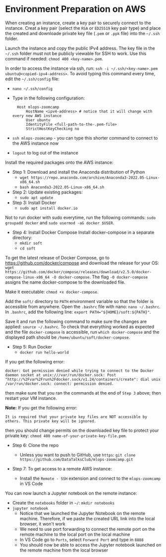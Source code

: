 # Environment Preparation on AWS

When creating an instance, create a key pair to securely connect to the instance. Creat a key pair (select the `RSA` or `ED25519` key pair type) and place the created and downloade private key file (`.pem` or `.ppk` file) into the `~/.ssh` folder. 

Launch the instance and copy the public IPv4 address. The key file in the `~/.ssh` folder must not be publicly viewable for SSH to work. Use this command if needed: `chmod 400 <key-name>.pem`.

In order to access the instance via ssh, run: `ssh -i ~/.ssh/<key-name>.pem ubuntu@<copied-ipv4-address>`. To avoid typing this command every time, edit the `~/.ssh/config` file:
- `nano ~/.ssh/config`
- Type in the following configuration:

        Host mlops-zoomcamp
            HostName <ipv4-address> # notice that it will change with every new AWS instance
            User ubuntu
            IdentityFile <full-path-to-the-.pem-file>
            StrictHostKeyChecking no 
- `ssh mlops-zoomcamp` - you can type this shorter command to connect to the AWS instance now
- `logout` to log out of the instance

Install the required packages onto the AWS instance:
- Step 1: Download and install the Anaconda distribution of Python
  - `wget https://repo.anaconda.com/archive/Anaconda3-2022.05-Linux-x86_64.sh`
  - `bash Anaconda3-2022.05-Linux-x86_64.sh`
- Step 2: Update existing packages:
  - `sudo apt update`
- Step 3: Install Docker
  - `sudo apt install docker.io`

Not to run docker with sudo everytime, run the following commands: `sudo groupadd docker` and `sudo usermod -aG docker $USER`.
  
- Step 4: Install Docker Compose
Install docker-compose in a separate directory:
  - `mkdir soft`
  - `cd soft`

To get the latest release of Docker Compose, go to https://github.com/docker/compose and download the release for your OS: `wget https://github.com/docker/compose/releases/download/v2.5.0/docker-compose-linux-x86_64 -O docker-compose`. The flag `-O docker-compose` assigns the name docker-compose to the downloaded file.

Make it executable: `chmod +x docker-compose`.

Add the `soft/` directory to `PATH` environment variable so that the folder is accessible from anywhere. Open the `.bashrc` file with nano: `nano ~/.bashrc`. In `.bashrc`, add the following line: `export PATH="${HOME}/soft:${PATH}"`. 

Save it and run the following command to make sure the changes are applied: `source ~/.bashrc`. To check that everything worked as expected and the file `docker-compose` is accessible, run `which docker-compose` and the displayed path should be `/home/ubuntu/soft/docker-compose`.

- Step 5: Run Docker
  - `docker run hello-world`

If you get the following error: 

    docker: Got permission denied while trying to connect to the Docker daemon socket at unix:///var/run/docker.sock: Post "http://%2Fvar%2Frun%2Fdocker.sock/v1.24/containers/create": dial unix /var/run/docker.sock: connect: permission denied. 
    
then make sure that you ran the commands at the end of `Step 3` above; then restart your VM instance.

**Note:** If you get the following error: 

    It is required that your private key files are NOT accessible by others. This private key will be ignored. 

then you should change permits on the downloaded key file to protect your private key: `chmod 400 name-of-your-private-key-file.pem`.

- Step 6: Clone the repo
  - Unless you want to push to GitHub, use `https`: `git clone https://github.com/DataTalksClub/mlops-zoomcamp.git`

- Step 7: To get access to a remote AWS instance:
  - Install the `Remote - SSH` extension and connect to the `mlops-zoomcamp` in VS Code

You can now launch a Jupyter notebook on the remote instance:
- Create the `notebooks` folder in `~/`: `mkdir notebooks`
- `jupyter notebook` 
  - Notice that we launched the Jupyter Notebook on the remote machine. Therefore, if we paste the created URL link into the local browser, it won't work
  - We need to use port forwarding to connect the remote port on the remote machine to the local port on the local machine
  - In VS Code go to `Ports`, select `Forward Port` and type in `8888`
  - You should now be able to access the Jupyter notebook launched on the remote machine from the local browser